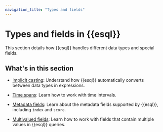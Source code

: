 ```yaml
---
navigation_title: "Types and fields"
---
```


# Types and fields in {{esql}}

This section details how {{esql}} handles different data types and special fields.

## What's in this section

* [Implicit casting](esql-implicit-casting.md): Understand how {{esql}} automatically converts between data types in expressions.

* [Time spans](esql-time-spans.md): Learn how to work with time intervals.

* [Metadata fields](esql-metadata-fields.md): Learn about the metadata fields supported by {{esql}}, including `index` and `score`.

* [Multivalued fields](esql-multivalued-fields.md): Learn how to work with fields that contain multiple values in {{esql}} queries.
